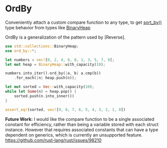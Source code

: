 # OrdBy

Conveniently attach a custom compare function to any type, to get
[sort_by()](std::vec::Vec#method.sort_by) type behavior from types like [BinaryHeap](std::collections::BinaryHeap)

OrdBy is a generalization of the pattern used by [Reverse].

```rust
use std::collections::BinaryHeap;
use ord_by::*;

let numbers = vec![0, 2, 4, 6, 8, 1, 3, 5, 7, 9];
let mut heap = BinaryHeap::with_capacity(10);

numbers.into_iter().ord_by(|a, b| a.cmp(b))
    .for_each(|n| heap.push(n));

let mut sorted = Vec::with_capacity(10);
while let Some(n) = heap.pop() {
    sorted.push(n.into_inner())
}

assert_eq!(sorted, vec![9, 8, 7, 6, 5, 4, 3, 2, 1, 0])
```

**Future Work:** I would like the compare function to be a single associated constant for
efficiency, rather than being a variable stored with each struct instance.  However that
requires associated constants that can have a type dependent on generics, which is currently
an unsupported feature.
<https://github.com/rust-lang/rust/issues/98210>
